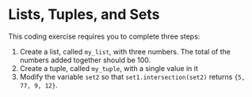 
# Lists, Tuples, and Sets

This coding exercise requires you to complete three steps:

1. Create a list, called `my_list`, with three numbers. The total of the numbers added together should be 100.
2. Create a tuple, called `my_tuple`, with a single value in it
3. Modify the variable `set2` so that `set1.intersection(set2)` returns `{5, 77, 9, 12}`.